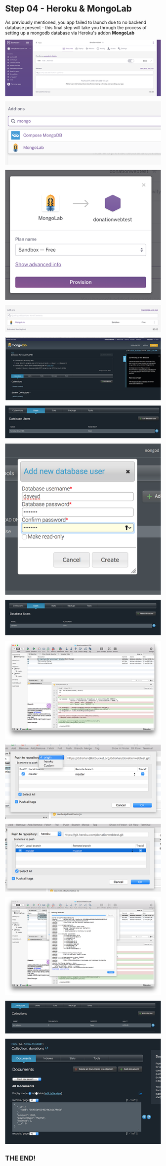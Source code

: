 # Step 04 - Heroku & MongoLab

As previously mentioned, you app failed to launch due to no backend database present - this final step will take you through the process of setting up a mongodb database via Heroku's addon <b>MongoLab</b>

![](images/heroku23.png)

![](images/heroku24.png)

![](images/heroku25.png)

![](images/heroku26.png)

![](images/heroku27.png)

![](images/heroku28.png)

![](images/heroku29.png)

![](images/heroku30.png)

![](images/heroku31.png)

![](images/heroku32.png)

![](images/heroku33.png)

![](images/heroku34.png)

![](images/heroku35.png)

![](images/heroku36.png)


## THE END!